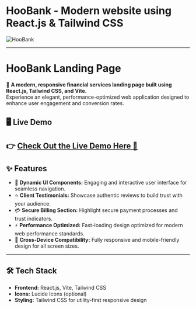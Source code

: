 # HooBank - Modern  website using React.js & Tailwind CSS

![HooBank](https://i.ibb.co/BK1Hn0x/Screenshot-2022-08-08-at-4-05-48-PM.png)

---
# HooBank Landing Page

🚀 **A modern, responsive financial services landing page built using React.js, Tailwind CSS, and Vite.**  
Experience an elegant, performance-optimized web application designed to enhance user engagement and conversion rates.

## 🖥️ Live Demo  
👉 [**Check Out the Live Demo Here** 🚀](https://hoobanky.netlify.app/)  
---

## ✨ Features
- 🔧 **Dynamic UI Components:** Engaging and interactive user interface for seamless navigation.
- ⭐ **Client Testimonials:** Showcase authentic reviews to build trust with your audience.
- 💳 **Secure Billing Section:** Highlight secure payment processes and trust indicators.
- ⚡ **Performance Optimized:** Fast-loading design optimized for modern web performance standards.
- 📱 **Cross-Device Compatibility:** Fully responsive and mobile-friendly design for all screen sizes.

---

## 🛠️ Tech Stack
- **Frontend:** React.js, Vite, Tailwind CSS
- **Icons:** Lucide Icons (optional)
- **Styling:** Tailwind CSS for utility-first responsive design



